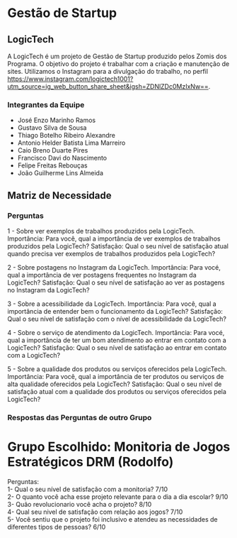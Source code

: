# Gestão de Startup

## LogicTech

A LogicTech é um projeto de Gestão de Startup produzido pelos Zomis dos Programa. O objetivo do projeto é trabalhar com a criação e manutenção de sites. Utilizamos o Instagram para a divulgação do trabalho, no perfil https://www.instagram.com/logictech1001?utm_source=ig_web_button_share_sheet&igsh=ZDNlZDc0MzIxNw==.

### Integrantes da Equipe

- José Enzo Marinho Ramos
- Gustavo Silva de Sousa
- Thiago Botelho Ribeiro Alexandre
- Antonio Helder Batista Lima Marreiro
- Caio Breno Duarte Pires
- Francisco Davi do Nascimento
- Felipe Freitas Rebouças
- João Guilherme Lins Almeida

## Matriz de Necessidade

### Perguntas

1 -  Sobre ver exemplos de trabalhos produzidos pela LogicTech.
Importância: Para você, qual a importância de ver exemplos de trabalhos produzidos pela LogicTech?
Satisfação: Qual o seu nível de satisfação atual quando precisa ver exemplos de trabalhos produzidos pela LogicTech?

2 - Sobre postagens no Instagram da LogicTech.
Importância: Para vocé, qual a importância de ver postagens frequentes no Instagram da LogicTech?
Satisfação: Qual o seu nível de satisfação ao ver as postagens no Instagram da LogicTech?

3 - Sobre a acessibilidade da LogicTech.
Importância: Para você, qual a importância de entender bem o funcionamento da LogicTech?
Satisfação: Qual o seu nível de satisfação com o nível de acessibilidade da LogicTech?

4 - Sobre o serviço de atendimento da LogicTech.
Importância: Para vocé, qual a importância de ter um bom atendimento ao entrar em contato com a LogicTech?
Satisfação: Qual o seu nível de satisfação ao entrar em contato com a LogicTech?

5 - Sobre a qualidade dos produtos ou serviços oferecidos pela LogicTech.
Importância: Para você, qual a importância de ter produtos ou serviços de alta qualidade oferecidos pela LogicTech?
Satisfação: Qual o seu nível de satisfação atual com a qualidade dos produtos ou serviços oferecidos pela LogicTech?

### Respostas das Perguntas de outro Grupo
# Grupo Escolhido: Monitoria de Jogos Estratégicos DRM (Rodolfo)

Perguntas:
<br>
1- Qual o seu nível de satisfação com a monitoria? 7/10
<br>
2- O quanto você acha esse projeto relevante para o dia a dia escolar? 9/10
<br>
3- Quão revolucionario você acha o projeto? 8/10 
<br>
4- Qual seu nivel de satisfação com relação aos jogos? 7/10
<br>
5- Você sentiu que o projeto foi inclusivo e atendeu as necessidades de diferentes tipos de pessoas? 6/10
